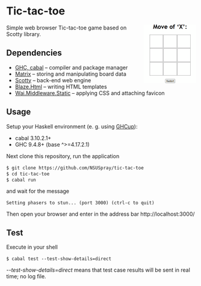 # Tic-tac-toe
<img src='demo.gif' alt='Demonstration' width='139' align='right'>
Simple web browser Tic-tac-toe game based on Scotty library.

## Dependencies
* [GHC, cabal](https://www.haskell.org/ghcup/) – compiler and package manager
* [Matrix](https://hackage.haskell.org/package/matrix) – storing and manipulating board data
* [Scotty](https://hackage.haskell.org/package/scotty) – back-end web engine
* [Blaze.Html](https://hackage.haskell.org/package/blaze-html) – writing HTML templates
* [Wai.Middleware.Static](https://hackage.haskell.org/package/wai-middleware-static) – applying CSS and attaching favicon


## Usage

Setup your Haskell environment (e. g. using [GHCup](https://www.haskell.org/ghcup/)):

* cabal 3.10.2.1+
* GHC 9.4.8+ (base ^>=4.17.2.1)

Next clone this repository, run the application

```shell
$ git clone https://github.com/NSUSpray/tic-tac-toe
$ cd tic-tac-toe
$ cabal run
```

and wait for the message

```
Setting phasers to stun... (port 3000) (ctrl-c to quit)
```

Then open your browser and enter in the address bar http://localhost:3000/


## Test

Execute in your shell

```shell
$ cabal test --test-show-details=direct
```

*--test-show-details=direct* means that test case results will be sent in real time; no log file.
